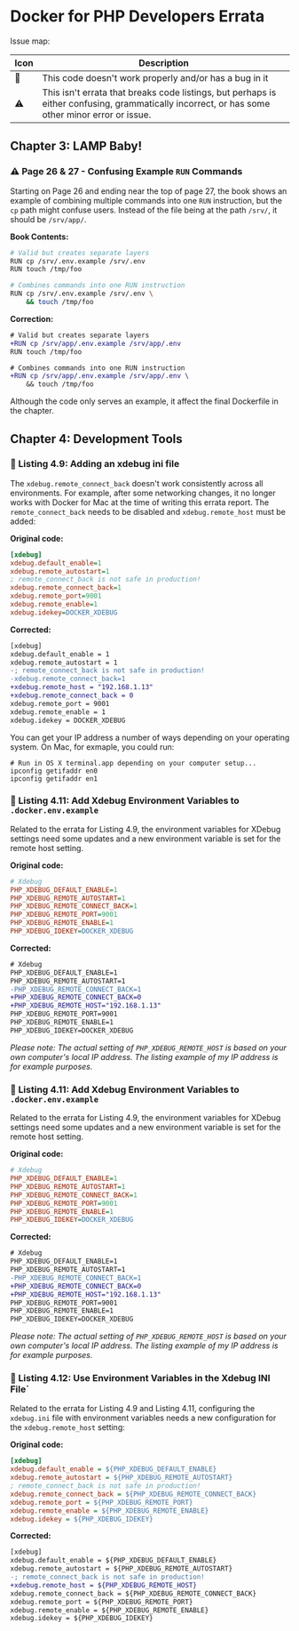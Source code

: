 # Docker for PHP Developers Errata

Issue map:

| Icon      | Description                                            |
|-----------|--------------------------------------------------------|
| :bug:     | This code doesn't work properly and/or has a bug in it |
| :warning: | This isn't errata that breaks code listings, but perhaps is either confusing, grammatically incorrect, or has some other minor error or issue.     |


## Chapter 3: LAMP Baby!

### :warning: Page 26 & 27 - Confusing Example `RUN` Commands

Starting on Page 26 and ending near the top of page 27, the book shows an example of combining multiple commands into one `RUN` instruction, but the `cp` path might confuse users. Instead of the file being at the path `/srv/`, it should be `/srv/app/`.

__Book Contents:__

```bash
# Valid but creates separate layers
RUN cp /srv/.env.example /srv/.env
RUN touch /tmp/foo

# Combines commands into one RUN instruction
RUN cp /srv/.env.example /srv/.env \
    && touch /tmp/foo
```

__Correction:__

```diff
# Valid but creates separate layers
+RUN cp /srv/app/.env.example /srv/app/.env
RUN touch /tmp/foo

# Combines commands into one RUN instruction
+RUN cp /srv/app/.env.example /srv/app/.env \
    && touch /tmp/foo
```

Although the code only serves an example, it affect the final Dockerfile in the chapter.

## Chapter 4: Development Tools

### :bug: Listing 4.9: Adding an xdebug ini file

The `xdebug.remote_connect_back` doesn't work consistently across all environments. For example, after some networking changes, it no longer works with Docker for Mac at the time of writing this errata report. The `remote_connect_back` needs to be disabled and `xdebug.remote_host` must be added:

__Original code:__

```ini
[xdebug]
xdebug.default_enable=1
xdebug.remote_autostart=1
; remote_connect_back is not safe in production!
xdebug.remote_connect_back=1
xdebug.remote_port=9001
xdebug.remote_enable=1
xdebug.idekey=DOCKER_XDEBUG
```

__Corrected:__

```diff
[xdebug]
xdebug.default_enable = 1
xdebug.remote_autostart = 1
-; remote_connect_back is not safe in production!
-xdebug.remote_connect_back=1
+xdebug.remote_host = "192.168.1.13"
+xdebug.remote_connect_back = 0
xdebug.remote_port = 9001
xdebug.remote_enable = 1
xdebug.idekey = DOCKER_XDEBUG
```

You can get your IP address a number of ways depending on your operating system. On Mac, for exmaple, you could run:

```
# Run in OS X terminal.app depending on your computer setup...
ipconfig getifaddr en0
ipconfig getifaddr en1
```

### :bug: Listing 4.11: Add Xdebug Environment Variables to `.docker.env.example`

Related to the errata for Listing 4.9, the environment variables for XDebug settings need some updates and a new environment variable is set for the remote host setting.

__Original code:__

```ini
# Xdebug
PHP_XDEBUG_DEFAULT_ENABLE=1
PHP_XDEBUG_REMOTE_AUTOSTART=1
PHP_XDEBUG_REMOTE_CONNECT_BACK=1
PHP_XDEBUG_REMOTE_PORT=9001
PHP_XDEBUG_REMOTE_ENABLE=1
PHP_XDEBUG_IDEKEY=DOCKER_XDEBUG
```

__Corrected:__

```diff
# Xdebug
PHP_XDEBUG_DEFAULT_ENABLE=1
PHP_XDEBUG_REMOTE_AUTOSTART=1
-PHP_XDEBUG_REMOTE_CONNECT_BACK=1
+PHP_XDEBUG_REMOTE_CONNECT_BACK=0
+PHP_XDEBUG_REMOTE_HOST="192.168.1.13"
PHP_XDEBUG_REMOTE_PORT=9001
PHP_XDEBUG_REMOTE_ENABLE=1
PHP_XDEBUG_IDEKEY=DOCKER_XDEBUG
```

_Please note: The actual setting of `PHP_XDEBUG_REMOTE_HOST` is based on your own computer's local IP address. The listing example of my IP address is for example purposes._
### :bug: Listing 4.11: Add Xdebug Environment Variables to `.docker.env.example`

Related to the errata for Listing 4.9, the environment variables for XDebug settings need some updates and a new environment variable is set for the remote host setting.

__Original code:__

```ini
# Xdebug
PHP_XDEBUG_DEFAULT_ENABLE=1
PHP_XDEBUG_REMOTE_AUTOSTART=1
PHP_XDEBUG_REMOTE_CONNECT_BACK=1
PHP_XDEBUG_REMOTE_PORT=9001
PHP_XDEBUG_REMOTE_ENABLE=1
PHP_XDEBUG_IDEKEY=DOCKER_XDEBUG
```

__Corrected:__

```diff
# Xdebug
PHP_XDEBUG_DEFAULT_ENABLE=1
PHP_XDEBUG_REMOTE_AUTOSTART=1
-PHP_XDEBUG_REMOTE_CONNECT_BACK=1
+PHP_XDEBUG_REMOTE_CONNECT_BACK=0
+PHP_XDEBUG_REMOTE_HOST="192.168.1.13"
PHP_XDEBUG_REMOTE_PORT=9001
PHP_XDEBUG_REMOTE_ENABLE=1
PHP_XDEBUG_IDEKEY=DOCKER_XDEBUG
```

_Please note: The actual setting of `PHP_XDEBUG_REMOTE_HOST` is based on your own computer's local IP address. The listing example of my IP address is for example purposes._

### :bug: Listing 4.12: Use Environment Variables in the Xdebug INI File`

Related to the errata for Listing 4.9 and Listing 4.11, configuring the `xdebug.ini` file with environment variables needs a new configuration for the `xdebug.remote_host` setting:

__Original code:__

```ini
[xdebug]
xdebug.default_enable = ${PHP_XDEBUG_DEFAULT_ENABLE}
xdebug.remote_autostart = ${PHP_XDEBUG_REMOTE_AUTOSTART}
; remote_connect_back is not safe in production!
xdebug.remote_connect_back = ${PHP_XDEBUG_REMOTE_CONNECT_BACK}
xdebug.remote_port = ${PHP_XDEBUG_REMOTE_PORT}
xdebug.remote_enable = ${PHP_XDEBUG_REMOTE_ENABLE}
xdebug.idekey = ${PHP_XDEBUG_IDEKEY}
```

__Corrected:__

```diff
[xdebug]
xdebug.default_enable = ${PHP_XDEBUG_DEFAULT_ENABLE}
xdebug.remote_autostart = ${PHP_XDEBUG_REMOTE_AUTOSTART}
-; remote_connect_back is not safe in production!
+xdebug.remote_host = ${PHP_XDEBUG_REMOTE_HOST}
xdebug.remote_connect_back = ${PHP_XDEBUG_REMOTE_CONNECT_BACK}
xdebug.remote_port = ${PHP_XDEBUG_REMOTE_PORT}
xdebug.remote_enable = ${PHP_XDEBUG_REMOTE_ENABLE}
xdebug.idekey = ${PHP_XDEBUG_IDEKEY}
```
